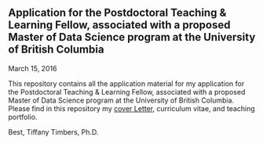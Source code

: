 ## Application for the Postdoctoral Teaching & Learning Fellow, associated with a proposed Master of Data Science program at the University of British Columbia
March 15, 2016

This repository contains all the application material for my application for the Postdoctoral Teaching & Learning Fellow, associated with a proposed Master of Data Science program at the University of British Columbia.
Please find in this repository my [cover Letter](Timbers_UBC_Cover_Letter.md), curriculum vitae, and teaching portfolio. 

Best,
Tiffany Timbers, Ph.D.
 